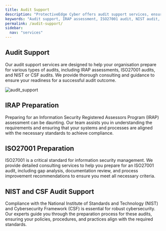 ```yaml
---
title: Audit Support
description: "ProtectiveEdge Cyber offers audit support services, ensuring your organisation is prepared for certification, including IRAP assessment, ISO27001 audit and more."
keywords: "Audit support, IRAP assessment, ISO27001 audit, NIST audit, CSF audit, audit preparedness, ProtectiveEdge Cyber"
permalink: /audit-support/
sidebar:
  nav: "services"
---
```


## Audit Support
Our audit support services are designed to help your organisation prepare for various types of audits, including IRAP assessments, ISO27001 audits, and NIST or CSF audits. We provide thorough consulting and guidance to ensure your readiness for a successful audit outcome.

![audit_support](/assets/audit_support.jpg "Audit Support")

## IRAP Preparation
Preparing for an Information Security Registered Assessors Program (IRAP) assessment can be daunting. Our team assists you in understanding the requirements and ensuring that your systems and processes are aligned with the necessary standards to achieve compliance.

## ISO27001 Preparation
ISO27001 is a critical standard for information security management. We provide detailed consulting services to help you prepare for an ISO27001 audit, including gap analysis, documentation review, and process improvement recommendations to ensure you meet all necessary criteria.

## NIST and CSF Audit Support
Compliance with the National Institute of Standards and Technology (NIST) and Cybersecurity Framework (CSF) is essential for robust cybersecurity. Our experts guide you through the preparation process for these audits, ensuring your policies, procedures, and practices align with the required standards.
